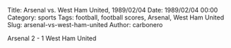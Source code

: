 Title: Arsenal vs. West Ham United, 1989/02/04
Date: 1989/02/04 00:00
Category: sports
Tags: football, football scores, Arsenal, West Ham United
Slug: arsenal-vs-west-ham-united
Author: carbonero


Arsenal 2 - 1 West Ham United
